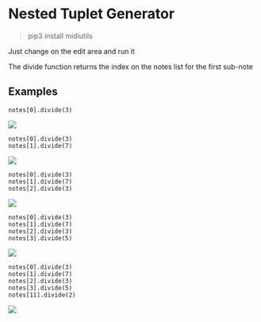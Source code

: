 # Nested Tuplet Generator

> pip3 install midiutils

Just change on the edit area and run it

The divide function returns the index on the notes list for the first sub-note

## Examples
```
notes[0].divide(3) 
```
![](https://user-images.githubusercontent.com/65428925/133934310-386e3fc0-733d-4d2c-ab4d-33deaa245f54.png)
```
notes[0].divide(3) 
notes[1].divide(7) 
```
![](https://user-images.githubusercontent.com/65428925/133934317-74fbfb04-9900-47b0-b06f-6b03a77d9981.png)
```
notes[0].divide(3) 
notes[1].divide(7) 
notes[2].divide(3)
```
![](https://user-images.githubusercontent.com/65428925/133934373-4dffe8bc-63fe-4763-a2e9-82beed5ae41a.png)
```
notes[0].divide(3) 
notes[1].divide(7) 
notes[2].divide(3)
notes[3].divide(5) 
```
![](https://user-images.githubusercontent.com/65428925/133934416-4abe151f-c68d-483d-a101-ed997474d368.png)
```
notes[0].divide(3) 
notes[1].divide(7) 
notes[2].divide(3)
notes[3].divide(5)
notes[11].divide(2) 
```
![](https://user-images.githubusercontent.com/65428925/133934514-7668dff5-bce6-4ee2-b995-51ae48ff116f.png)


